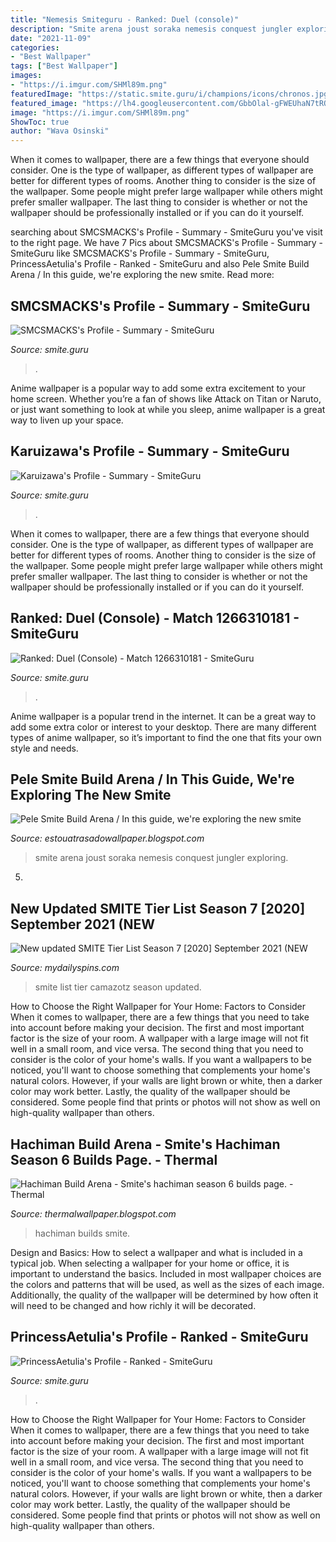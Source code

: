 ```yaml
---
title: "Nemesis Smiteguru - Ranked: Duel (console)"
description: "Smite arena joust soraka nemesis conquest jungler exploring"
date: "2021-11-09"
categories:
- "Best Wallpaper"
tags: ["Best Wallpaper"]
images:
- "https://i.imgur.com/SHMl89m.png"
featuredImage: "https://static.smite.guru/i/champions/icons/chronos.jpg"
featured_image: "https://lh4.googleusercontent.com/GbbOlal-gFWEUhaN7tROyqOu1wlJpr0AdtAfyKZGqdUUfQ1AJEFwgNms9gH07wg-9aYaZTMJ7dHz3Vq1rOjnRDbVVXBii6pn8D7RI0m2_sCgvDHKvslkC_y1nX828H-LfXGn2lKc"
image: "https://i.imgur.com/SHMl89m.png"
ShowToc: true
author: "Wava Osinski"
---
```



When it comes to wallpaper, there are a few things that everyone should consider. One is the type of wallpaper, as different types of wallpaper are better for different types of rooms. Another thing to consider is the size of the wallpaper. Some people might prefer large wallpaper while others might prefer smaller wallpaper. The last thing to consider is whether or not the wallpaper should be professionally installed or if you can do it yourself.

	

		
searching about SMCSMACKS&#039;s Profile - Summary - SmiteGuru you've visit to the right page. We have 7 Pics about SMCSMACKS&#039;s Profile - Summary - SmiteGuru like SMCSMACKS&#039;s Profile - Summary - SmiteGuru, PrincessAetulia&#039;s Profile - Ranked - SmiteGuru and also Pele Smite Build Arena / In this guide, we&#039;re exploring the new smite. Read more:
		
    
## SMCSMACKS&#039;s Profile - Summary - SmiteGuru

<img loading=lazy src="https://static.smite.guru/i/champions/icons/chronos.jpg" onerror="this.onerror=null;this.src='https://tse2.mm.bing.net/th?id=OIP.OD5_IhQhaRS9zJTImd3V9QCACA&amp;pid=15.1';" alt="SMCSMACKS&#039;s Profile - Summary - SmiteGuru">

_Source: smite.guru_

>. 

	

Anime wallpaper is a popular way to add some extra excitement to your home screen. Whether you’re a fan of shows like Attack on Titan or Naruto, or just want something to look at while you sleep, anime wallpaper is a great way to liven up your space.

    
## Karuizawa&#039;s Profile - Summary - SmiteGuru

<img loading=lazy src="https://static.smite.guru/i/champions/icons/hun-batz.jpg" onerror="this.onerror=null;this.src='https://tse3.mm.bing.net/th?id=OIP.ze5N0W6zii80SjIb7qSIfACACA&amp;pid=15.1';" alt="Karuizawa&#039;s Profile - Summary - SmiteGuru">

_Source: smite.guru_

>. 

	

When it comes to wallpaper, there are a few things that everyone should consider. One is the type of wallpaper, as different types of wallpaper are better for different types of rooms. Another thing to consider is the size of the wallpaper. Some people might prefer large wallpaper while others might prefer smaller wallpaper. The last thing to consider is whether or not the wallpaper should be professionally installed or if you can do it yourself.

    
## Ranked: Duel (Console) - Match 1266310181 - SmiteGuru

<img loading=lazy src="https://static.smite.guru/i/items/12673.jpg" onerror="this.onerror=null;this.src='https://tse1.mm.bing.net/th?id=OIP.EfZLZ9z3-wJuxMOO6mWUUQCACA&amp;pid=15.1';" alt="Ranked: Duel (Console) - Match 1266310181 - SmiteGuru">

_Source: smite.guru_

>. 

	

Anime wallpaper is a popular trend in the internet. It can be a great way to add some extra color or interest to your desktop. There are many different types of anime wallpaper, so it’s important to find the one that fits your own style and needs.

    
## Pele Smite Build Arena / In This Guide, We&#039;re Exploring The New Smite

<img loading=lazy src="https://i.imgur.com/SHMl89m.png" onerror="this.onerror=null;this.src='https://tse1.mm.bing.net/th?id=OIP.7LbHrrL5x0J0P-QOo9dlEgHaEu&amp;pid=15.1';" alt="Pele Smite Build Arena / In this guide, we&#039;re exploring the new smite">

_Source: estouatrasadowallpaper.blogspot.com_

>smite arena joust soraka nemesis conquest jungler exploring. 

	

5.

    
## New Updated SMITE Tier List Season 7 [2020] September 2021 (NEW

<img loading=lazy src="https://lh4.googleusercontent.com/GbbOlal-gFWEUhaN7tROyqOu1wlJpr0AdtAfyKZGqdUUfQ1AJEFwgNms9gH07wg-9aYaZTMJ7dHz3Vq1rOjnRDbVVXBii6pn8D7RI0m2_sCgvDHKvslkC_y1nX828H-LfXGn2lKc" onerror="this.onerror=null;this.src='https://tse3.mm.bing.net/th?id=OIP.uE6wDbLnIZ0aMDUuFEXN9wAAAA&amp;pid=15.1';" alt="New updated SMITE Tier List Season 7 [2020] September 2021 (NEW">

_Source: mydailyspins.com_

>smite list tier camazotz season updated. 

	

How to Choose the Right Wallpaper for Your Home: Factors to Consider
When it comes to wallpaper, there are a few things that you need to take into account before making your decision. The first and most important factor is the size of your room. A wallpaper with a large image will not fit well in a small room, and vice versa. 
The second thing that you need to consider is the color of your home's walls. If you want a wallpapers to be noticed, you'll want to choose something that complements your home's natural colors. However, if your walls are light brown or white, then a darker color may work better. 
Lastly, the quality of the wallpaper should be considered. Some people find that prints or photos will not show as well on high-quality wallpaper than others.

    
## Hachiman Build Arena - Smite&#039;s Hachiman Season 6 Builds Page. - Thermal

<img loading=lazy src="https://lh5.googleusercontent.com/proxy/gXmv9XGFwuVKRz2fcT2ENmPa0gguPRuXNFoCph87o5MBikGTDDN4Bz9c3-Yndklmzq4x2pKi0nAQklTJLISQ0mJ-3nAKFtkB7j6J-1_1XPgzPgVeIKjQNQIbxiN7X3910K-EZ7ktLcBUvZE=s0-d" onerror="this.onerror=null;this.src='https://tse2.mm.bing.net/th?id=OIP.K8OitxyRVLifEGX226QrBgHaGt&amp;pid=15.1';" alt="Hachiman Build Arena - Smite&#039;s hachiman season 6 builds page. - Thermal">

_Source: thermalwallpaper.blogspot.com_

>hachiman builds smite. 

	

Design and Basics: How to select a wallpaper and what is included in a typical job.
When selecting a wallpaper for your home or office, it is important to understand the basics. Included in most wallpaper choices are the colors and patterns that will be used, as well as the sizes of each image. Additionally, the quality of the wallpaper will be determined by how often it will need to be changed and how richly it will be decorated.

    
## PrincessAetulia&#039;s Profile - Ranked - SmiteGuru

<img loading=lazy src="https://static.smite.guru/i/champions/icons/serqet.jpg" onerror="this.onerror=null;this.src='https://tse3.mm.bing.net/th?id=OIP.PTK49OJjUQ_DsOI6F28RywCACA&amp;pid=15.1';" alt="PrincessAetulia&#039;s Profile - Ranked - SmiteGuru">

_Source: smite.guru_

>. 

	

How to Choose the Right Wallpaper for Your Home: Factors to Consider
When it comes to wallpaper, there are a few things that you need to take into account before making your decision. The first and most important factor is the size of your room. A wallpaper with a large image will not fit well in a small room, and vice versa. 
The second thing that you need to consider is the color of your home's walls. If you want a wallpapers to be noticed, you'll want to choose something that complements your home's natural colors. However, if your walls are light brown or white, then a darker color may work better. 
Lastly, the quality of the wallpaper should be considered. Some people find that prints or photos will not show as well on high-quality wallpaper than others.

